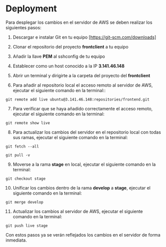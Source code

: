 # Deployment

Para desplegar los cambios en el servidor de AWS se deben realizar los siguientes pasos:

1. Descargar e instalar Git en tu equipo [https://git-scm.com/downloads]

2. Clonar el repositorio del proyecto **frontclient** a tu equipo

3. Añadir la llave **PEM** al sshconfig de tu equipo

4. Establecer como un host conocido a la IP **3.141.46.148**

5. Abrir un terminal y dirigirte a la carpeta del proyecto del **frontclient**

6. Para añadir al repositorio local el acceso remoto al servidor de AWS, ejecutar el siguiente comando en la terminal::
  ```
  git remote add live ubuntu@3.141.46.148:repositories/frontend.git
  ```

7. Para verificar que se haya añadido correctamente el acceso remoto, ejecutar el siguiente comando en la terminal:
  ```
  git remote show live
  ```

8. Para actualizar los cambios del servidor en el repositorio local con todas sus ramas, ejecutar el siguiente comando en la terminal:
  ```
  git fetch --all
  ```
  ```
  git pull -v
  ```

9. Moverse a la rama **stage** en local, ejecutar el siguiente comando en la terminal:
  ```
  git checkout stage
  ```

10. Unificar los cambios dentro de la rama **develop** a **stage**, ejecutar el siguiente comando en la terminal:
  ```
  git merge develop
  ```

11. Actualizar los cambios al servidor de AWS, ejecutar el siguiente comando en la terminal:
  ```
  git push live stage
  ```

Con estos pasos ya se verán reflejados los cambios en el servidor de forma inmediata.
